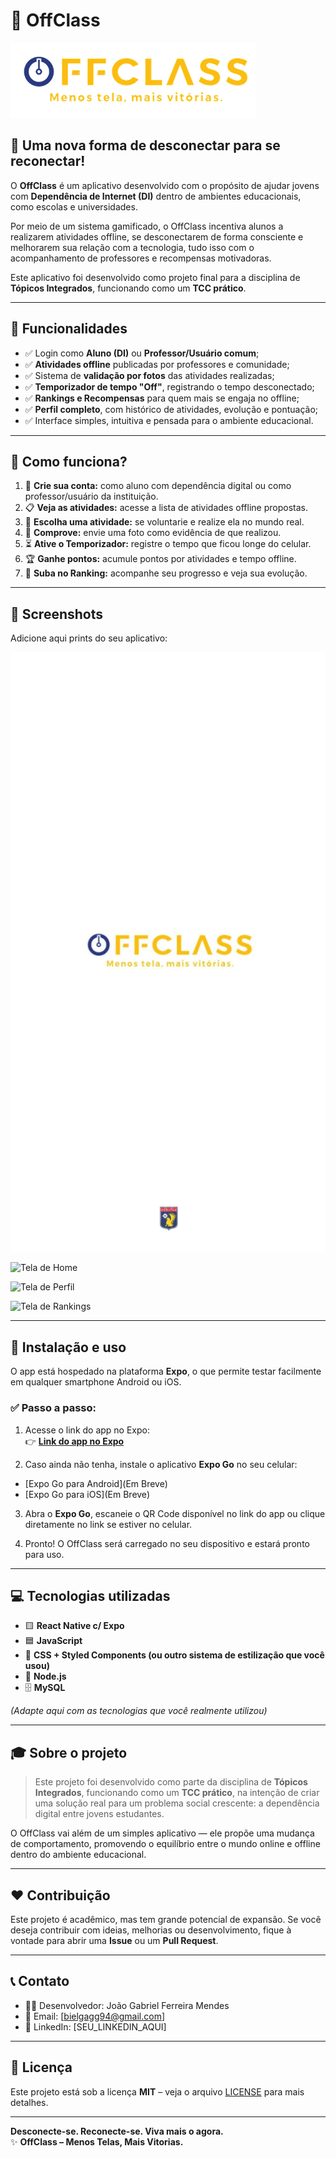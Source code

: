 # 📱 OffClass

![Logo do OffClass](/offclass_pf/assets/logo1.png)


## 🚀 Uma nova forma de desconectar para se reconectar!

O **OffClass** é um aplicativo desenvolvido com o propósito de ajudar jovens com **Dependência de Internet (DI)** dentro de ambientes educacionais, como escolas e universidades.

Por meio de um sistema gamificado, o OffClass incentiva alunos a realizarem atividades offline, se desconectarem de forma consciente e melhorarem sua relação com a tecnologia, tudo isso com o acompanhamento de professores e recompensas motivadoras.

Este aplicativo foi desenvolvido como projeto final para a disciplina de **Tópicos Integrados**, funcionando como um **TCC prático**.

---

## 🎯 Funcionalidades

- ✅ Login como **Aluno (DI)** ou **Professor/Usuário comum**;
- ✅ **Atividades offline** publicadas por professores e comunidade;
- ✅ Sistema de **validação por fotos** das atividades realizadas;
- ✅ **Temporizador de tempo "Off"**, registrando o tempo desconectado;
- ✅ **Rankings e Recompensas** para quem mais se engaja no offline;
- ✅ **Perfil completo**, com histórico de atividades, evolução e pontuação;
- ✅ Interface simples, intuitiva e pensada para o ambiente educacional.

---

## 🧠 Como funciona?

1. 👤 **Crie sua conta:** como aluno com dependência digital ou como professor/usuário da instituição.
2. 📋 **Veja as atividades:** acesse a lista de atividades offline propostas.
3. 🧠 **Escolha uma atividade:** se voluntarie e realize ela no mundo real.
4. 📸 **Comprove:** envie uma foto como evidência de que realizou.
5. ⏳ **Ative o Temporizador:** registre o tempo que ficou longe do celular.
6. 🏆 **Ganhe pontos:** acumule pontos por atividades e tempo offline.
7. 🏅 **Suba no Ranking:** acompanhe seu progresso e veja sua evolução.

---

## 📸 Screenshots

Adicione aqui prints do seu aplicativo:

![Tela de Splash](/offclass_pf/assets/Splash%20Art.jpeg)

![Tela de Home](/offclass_pf/assets/Home.png)

![Tela de Perfil](/offclass_pf/assets/Perfil.png)

![Tela de Rankings](/offclass_pf/assets/Ranking.png)



---

## 📲 Instalação e uso

O app está hospedado na plataforma **Expo**, o que permite testar facilmente em qualquer smartphone Android ou iOS.

### ✅ **Passo a passo:**

1. Acesse o link do app no Expo:  
👉 [**Link do app no Expo**](https://offclass.expo.app/)

2. Caso ainda não tenha, instale o aplicativo **Expo Go** no seu celular:  
- [Expo Go para Android](Em Breve)  
- [Expo Go para iOS](Em Breve)

3. Abra o **Expo Go**, escaneie o QR Code disponível no link do app ou clique diretamente no link se estiver no celular.

4. Pronto! O OffClass será carregado no seu dispositivo e estará pronto para uso.

---

## 💻 Tecnologias utilizadas

- 🟨 **React Native c/ Expo**  
- 🟦 **JavaScript**  
- 🎨 **CSS + Styled Components (ou outro sistema de estilização que você usou)**  
- 🔗 **Node.js**   
- 🗄️ **MySQL**   

*(Adapte aqui com as tecnologias que você realmente utilizou)*

---

## 🎓 Sobre o projeto

> Este projeto foi desenvolvido como parte da disciplina de **Tópicos Integrados**, funcionando como um **TCC prático**, na intenção de criar uma solução real para um problema social crescente: a dependência digital entre jovens estudantes.

O OffClass vai além de um simples aplicativo — ele propõe uma mudança de comportamento, promovendo o equilíbrio entre o mundo online e offline dentro do ambiente educacional.

---

## ❤️ Contribuição

Este projeto é acadêmico, mas tem grande potencial de expansão. Se você deseja contribuir com ideias, melhorias ou desenvolvimento, fique à vontade para abrir uma **Issue** ou um **Pull Request**.

---

## 📞 Contato

- 👨‍💻 Desenvolvedor: João Gabriel Ferreira Mendes  
- 📧 Email: [bielgagg94@gmail.com]  
- 🔗 LinkedIn: [SEU_LINKEDIN_AQUI]  

---

## 📝 Licença

Este projeto está sob a licença **MIT** – veja o arquivo [LICENSE](LICENSE) para mais detalhes.

---

**Desconecte-se. Reconecte-se. Viva mais o agora.**  
✨ **OffClass – Menos Telas, Mais Vitorias.**
